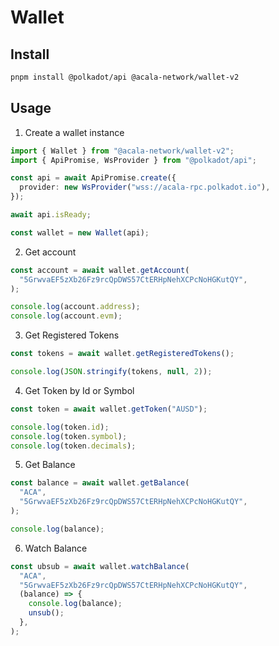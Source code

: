 # Wallet

## Install

```bash
pnpm install @polkadot/api @acala-network/wallet-v2
```

## Usage

1. Create a wallet instance

```typescript
import { Wallet } from "@acala-network/wallet-v2";
import { ApiPromise, WsProvider } from "@polkadot/api";

const api = await ApiPromise.create({
  provider: new WsProvider("wss://acala-rpc.polkadot.io"),
});

await api.isReady;

const wallet = new Wallet(api);
```

2. Get account

```typescript
const account = await wallet.getAccount(
  "5GrwvaEF5zXb26Fz9rcQpDWS57CtERHpNehXCPcNoHGKutQY",
);

console.log(account.address);
console.log(account.evm);
```

3. Get Registered Tokens

```typescript
const tokens = await wallet.getRegisteredTokens();

console.log(JSON.stringify(tokens, null, 2));
```

4. Get Token by Id or Symbol

```typescript
const token = await wallet.getToken("AUSD");

console.log(token.id);
console.log(token.symbol);
console.log(token.decimals);
```

5. Get Balance

```typescript
const balance = await wallet.getBalance(
  "ACA",
  "5GrwvaEF5zXb26Fz9rcQpDWS57CtERHpNehXCPcNoHGKutQY",
);

console.log(balance);
```

6. Watch Balance

```typescript
const ubsub = await wallet.watchBalance(
  "ACA",
  "5GrwvaEF5zXb26Fz9rcQpDWS57CtERHpNehXCPcNoHGKutQY",
  (balance) => {
    console.log(balance);
    unsub();
  },
);
```
